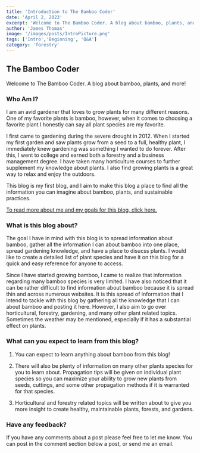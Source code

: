 ```yaml
---
title: 'Introduction to The Bamboo Coder'
date: 'April 2, 2023'
excerpt: 'Welcome to The Bamboo Coder. A blog about bamboo, plants, and more!'
author: 'James Thomas'
image: '/images/posts/IntroPicture.png'
tags: ['Intro','Beginning', 'Q&A']
category: 'forestry'
---
```


## The Bamboo Coder

Welcome to The Bamboo Coder. A blog about bamboo, plants, and more!

### Who Am I? 

I am an avid gardener that loves to grow plants for many different reasons. One of my favorite plants is bamboo, however, when it comes to choosing a favorite plant I honestly can say all plant species are my favorite.

I first came to gardening during the severe drought in 2012. When I started my first garden and saw plants grow from a seed to a full, healthy plant, I immediately knew gardening was something I wanted to do forever. After this, I went to college and earned both a forestry and a business management degree. I have taken many horticulture courses to further supplement my knowledge about plants. I also find growing plants is a great way to relax and enjoy the outdoors. 

This blog is my first blog, and I aim to make this blog a place to find all the information you can imagine about bamboo, plants, and sustainable practices.

[To read more about me and my goals for this blog, click here.](http://192.168.0.118:3000/about)

### What is this blog about?

The goal I have in mind with this blog is to spread information about bamboo, gather all the information I can about bamboo into one place, spread gardening knowledge, and have a place to disucss plants. I would like to create a detailed list of plant species and have it on this blog for a quick and easy reference for anyone to access. 

Since I have started growing bamboo, I came to realize that information regarding many bamboo species is very limited. I have also noticed that it can be rather difficult to find information about bamboo because it is spread thin and across numerous websites. It is this spread of information that I intend to tackle with this blog by gathering all the knowledge that I can about bamboo and posting it here. However, I also aim to go over horticultural, forestry, gardening, and many other plant related topics. Sometimes the weather may be mentioned, especially if it has a substantial effect on plants.

### What can you expect to learn from this blog?

1. You can expect to learn anything about bamboo from this blog!

2. There will also be plenty of information on many other plants species for you to learn about. Propagation tips will be given on individual plant species so you can maximize your ability to grow new plants from seeds, cuttings, and some other propagation methods if it is warranted for that species.

3. Horticultural and forestry related topics will be written about to give you more insight to create healthy, maintainable plants, forests, and gardens.

### Have any feedback?

If you have any comments about a post please feel free to let me know. You can post in the comment section below a post, or send me an email.